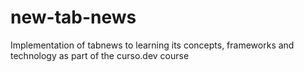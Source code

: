 # new-tab-news

Implementation of tabnews to learning its concepts, frameworks and technology as part of the curso.dev course
